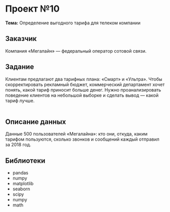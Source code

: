 # Проект №10
**Тема:** Определение выгодного тарифа для телеком компании

## Заказчик
Компания «Мегалайн» — федеральный оператор сотовой связи. 

## Задание 
Клиентам предлагают два тарифных плана: «Смарт» и «Ультра». Чтобы скорректировать рекламный бюджет, коммерческий департамент хочет понять, какой тариф приносит больше денег.
Нужно проанализировать поведение клиентов на небольшой выборке и сделать вывод — какой тариф лучше.<br><br>

## Описание данных
Данные 500 пользователей «Мегалайна»: кто они, откуда, каким тарифом пользуются, сколько звонков и сообщений каждый отправил за 2018 год.

## Библиотеки
- pandas
- numpy 
- matplotlib
- seaborn 
- scipy 
- numpy 
- math

